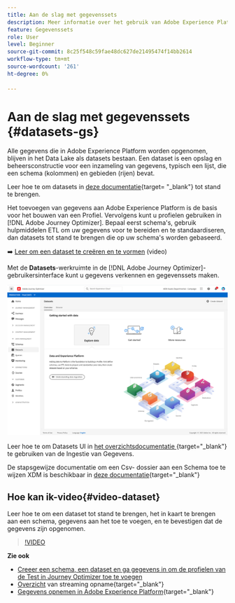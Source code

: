```yaml
---
title: Aan de slag met gegevenssets
description: Meer informatie over het gebruik van Adobe Experience Platform-gegevenssets in Adobe Journey Optimizer
feature: Gegevenssets
role: User
level: Beginner
source-git-commit: 8c25f548c59fae48dc627de21495474f14bb2614
workflow-type: tm+mt
source-wordcount: '261'
ht-degree: 0%

---
```


# Aan de slag met gegevenssets {#datasets-gs}

Alle gegevens die in Adobe Experience Platform worden opgenomen, blijven in het Data Lake als datasets bestaan. Een dataset is een opslag en beheersconstructie voor een inzameling van gegevens, typisch een lijst, die een schema (kolommen) en gebieden (rijen) bevat.

Leer hoe te om datasets in [deze documentatie](https://experienceleague-review.corp.adobe.com/docs/experience-platform/catalog/datasets/overview.html){target= &quot;_blank&quot;} tot stand te brengen.

Het toevoegen van gegevens aan Adobe Experience Platform is de basis voor het bouwen van een Profiel. Vervolgens kunt u profielen gebruiken in [!DNL Adobe Journey Optimizer]. Bepaal eerst schema&#39;s, gebruik hulpmiddelen ETL om uw gegevens voor te bereiden en te standaardiseren, dan datasets tot stand te brengen die op uw schema&#39;s worden gebaseerd.

➡️ [Leer om een dataset te creëren en te vormen](#video-dataset) (video)

Met de **Datasets**-werkruimte in de [!DNL Adobe Journey Optimizer]-gebruikersinterface kunt u gegevens verkennen en gegevenssets maken.

![](assets/datasets-home.png)

Leer hoe te om Datasets UI in [het overzichtsdocumentatie ](https://experienceleague.adobe.com/docs/experience-platform/ingestion/home.html){target=&quot;_blank&quot;} te gebruiken van de Ingestie van Gegevens.

De stapsgewijze documentatie om een Csv- dossier aan een Schema toe te wijzen XDM is beschikbaar in [deze documentatie](https://experienceleague.adobe.com/docs/experience-platform/ingestion/tutorials/map-a-csv-file.html){target=&quot;_blank&quot;}


## Hoe kan ik-video{#video-dataset}

Leer hoe te om een dataset tot stand te brengen, het in kaart te brengen aan een schema, gegevens aan het toe te voegen, en te bevestigen dat de gegevens zijn opgenomen.

>[!VIDEO](https://video.tv.adobe.com/v/334293?quality=12)

**Zie ook**

* [Creeer een schema, een dataset en ga gegevens in om de profielen van de Test in Journey Optimizer toe te voegen](building-journeys/creating-test-profiles.md)
* [Overzicht](https://experienceleague.adobe.com/docs/experience-platform/ingestion/streaming/overview.html) van streaming opname{target=&quot;_blank&quot;}
* [Gegevens opnemen in Adobe Experience Platform](https://experienceleague.adobe.com/docs/experience-platform/ingestion/tutorials/ingest-batch-data.html?lang=en){target=&quot;_blank&quot;}

